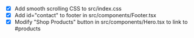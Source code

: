 - [x] Add smooth scrolling CSS to src/index.css
- [x] Add id="contact" to footer in src/components/Footer.tsx
- [x] Modify "Shop Products" button in src/components/Hero.tsx to link to #products
